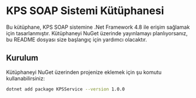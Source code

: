 ﻿# KPS SOAP Sistemi Kütüphanesi

Bu kütüphane, KPS SOAP sistemine .Net Framework 4.8 ile erişim sağlamak için tasarlanmıştır. Kütüphaneyi NuGet üzerinde yayınlamayı planlıyorsanız, bu README dosyası size başlangıç için yardımcı olacaktır.

## Kurulum

Kütüphaneyi NuGet üzerinden projenize eklemek için şu komutu kullanabilirsiniz:

```bash
dotnet add package KPSService --version 1.0.0